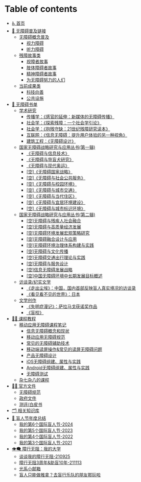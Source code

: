 # Table of contents

* [♿ 首页](README.md)
* [🔗 无障碍普及链接](wu-zhang-ai-pu-ji-lian-jie/README.md)
  * [无障碍概念普及](wu-zhang-ai-pu-ji-lian-jie/wu-zhang-ai-gai-nian-pu-ji/README.md)
    * [视力障碍](wu-zhang-ai-pu-ji-lian-jie/wu-zhang-ai-gai-nian-pu-ji/shi-li-zhang-ai.md)
    * [听力障碍](wu-zhang-ai-pu-ji-lian-jie/wu-zhang-ai-gai-nian-pu-ji/ting-li-zhang-ai.md)
  * [残障故事类](wu-zhang-ai-pu-ji-lian-jie/can-zhang-gu-shi-lei/README.md)
    * [视障者故事](wu-zhang-ai-pu-ji-lian-jie/can-zhang-gu-shi-lei/shi-zhang-zhe-gu-shi.md)
    * [肢体障碍者故事](wu-zhang-ai-pu-ji-lian-jie/can-zhang-gu-shi-lei/zhi-ti-zhang-ai-zhe-gu-shi.md)
    * [精神障碍者故事](wu-zhang-ai-pu-ji-lian-jie/can-zhang-gu-shi-lei/jing-shen-zhang-ai-zhe-gu-shi.md)
    * [为无障碍努力的人们](wu-zhang-ai-pu-ji-lian-jie/can-zhang-gu-shi-lei/wei-wu-zhang-ai-nu-li-de-ren-men.md)
  * [当前成果类](wu-zhang-ai-pu-ji-lian-jie/dang-qian-cheng-guo-lei/README.md)
    * [科技向善](wu-zhang-ai-pu-ji-lian-jie/dang-qian-cheng-guo-lei/ke-ji-xiang-shan.md)
    * [公共设施](wu-zhang-ai-pu-ji-lian-jie/dang-qian-cheng-guo-lei/gong-gong-she-shi.md)
* [📖 无障碍书单](wu-zhang-ai-shu-dan/README.md)
  * [学术研究](wu-zhang-ai-shu-dan/xue-shu-yan-jiu/README.md)
    * [传播学：《感官的延伸：新媒体的无障碍传播》](wu-zhang-ai-shu-dan/xue-shu-yan-jiu/chuan-bo-xue-gan-guan-de-yan-shen-xin-mei-ti-de-wu-zhang-ai-chuan-bo.md)
    * [社会学：《探索残障：一个社会学引论》](wu-zhang-ai-shu-dan/xue-shu-yan-jiu/she-hui-xue-tan-suo-can-zhang-yi-ge-she-hui-xue-yin-lun.md)
    * [社会学：《抱残守缺：21世纪残障研究读本》](wu-zhang-ai-shu-dan/xue-shu-yan-jiu/she-hui-xue-bao-can-shou-que-21-shi-ji-can-zhang-yan-jiu-du-ben.md)
    * [互联网：《信息无障碍：提升用户体验的另一种视角》](wu-zhang-ai-shu-dan/xue-shu-yan-jiu/hu-lian-wang-xin-xi-wu-zhang-ai-ti-sheng-yong-hu-ti-yan-de-ling-yi-zhong-shi-jiao.md)
    * [建筑工程：《无障碍设计》](wu-zhang-ai-shu-dan/xue-shu-yan-jiu/jian-zhu-gong-cheng-wu-zhang-ai-she-ji.md)
  * [国家无障碍战略研究与应用丛书(第一辑)](wu-zhang-ai-shu-dan/guo-jia-wu-zhang-ai-zhan-lve-yan-jiu-yu-ying-yong-cong-shu-di-yi-ji/README.md)
    * [《无障碍与信息技术》](wu-zhang-ai-shu-dan/guo-jia-wu-zhang-ai-zhan-lve-yan-jiu-yu-ying-yong-cong-shu-di-yi-ji/wu-zhang-ai-yu-xin-xi-ji-shu.md)
    * [《无障碍与导盲犬研究》](wu-zhang-ai-shu-dan/guo-jia-wu-zhang-ai-zhan-lve-yan-jiu-yu-ying-yong-cong-shu-di-yi-ji/wu-zhang-ai-yu-dao-mang-quan-yan-jiu.md)
    * [《无障碍与现代奥运》](wu-zhang-ai-shu-dan/guo-jia-wu-zhang-ai-zhan-lve-yan-jiu-yu-ying-yong-cong-shu-di-yi-ji/wu-zhang-ai-yu-xian-dai-ao-yun.md)
    * [\[空\]《无障碍国家战略》](wu-zhang-ai-shu-dan/guo-jia-wu-zhang-ai-zhan-lve-yan-jiu-yu-ying-yong-cong-shu-di-yi-ji/kong-wu-zhang-ai-guo-jia-zhan-lve.md)
    * [\[空\]《无障碍与社会公共服务》](wu-zhang-ai-shu-dan/guo-jia-wu-zhang-ai-zhan-lve-yan-jiu-yu-ying-yong-cong-shu-di-yi-ji/kong-wu-zhang-ai-yu-she-hui-gong-gong-fu-wu.md)
    * [\[空\]《无障碍与校园环境》](wu-zhang-ai-shu-dan/guo-jia-wu-zhang-ai-zhan-lve-yan-jiu-yu-ying-yong-cong-shu-di-yi-ji/kong-wu-zhang-ai-yu-xiao-yuan-huan-jing.md)
    * [\[空\]《无障碍与城市交通》](wu-zhang-ai-shu-dan/guo-jia-wu-zhang-ai-zhan-lve-yan-jiu-yu-ying-yong-cong-shu-di-yi-ji/kong-wu-zhang-ai-yu-cheng-shi-jiao-tong.md)
    * [\[空\]《无障碍与当代住区》](wu-zhang-ai-shu-dan/guo-jia-wu-zhang-ai-zhan-lve-yan-jiu-yu-ying-yong-cong-shu-di-yi-ji/kong-wu-zhang-ai-yu-dang-dai-zhu-qu.md)
    * [\[空\]《无障碍与宜居环境建设》](wu-zhang-ai-shu-dan/guo-jia-wu-zhang-ai-zhan-lve-yan-jiu-yu-ying-yong-cong-shu-di-yi-ji/kong-wu-zhang-ai-yu-yi-ju-huan-jing-jian-she.md)
    * [\[空\]《无障碍与城市标识环境》](wu-zhang-ai-shu-dan/guo-jia-wu-zhang-ai-zhan-lve-yan-jiu-yu-ying-yong-cong-shu-di-yi-ji/kong-wu-zhang-ai-yu-cheng-shi-biao-shi-huan-jing.md)
  * [国家无障碍战略研究与应用丛书(第二辑)](wu-zhang-ai-shu-dan/guo-jia-wu-zhang-ai-zhan-le-yan-jiu-yu-ying-yong-cong-shu-di-er-ji/README.md)
    * [\[空\]无障碍与残疾人社会融合](wu-zhang-ai-shu-dan/guo-jia-wu-zhang-ai-zhan-le-yan-jiu-yu-ying-yong-cong-shu-di-er-ji/kong-wu-zhang-ai-yu-can-ji-ren-she-hui-rong-he.md)
    * [\[空\]无障碍与高质量经济发展](wu-zhang-ai-shu-dan/guo-jia-wu-zhang-ai-zhan-le-yan-jiu-yu-ying-yong-cong-shu-di-er-ji/kong-wu-zhang-ai-yu-gao-zhi-liang-jing-ji-fa-zhan.md)
    * [\[空\]无障碍环境发展宏观策略研究](wu-zhang-ai-shu-dan/guo-jia-wu-zhang-ai-zhan-le-yan-jiu-yu-ying-yong-cong-shu-di-er-ji/kong-wu-zhang-ai-huan-jing-fa-zhan-hong-guan-ce-le-yan-jiu.md)
    * [\[空\]无障碍融合设计与应用](wu-zhang-ai-shu-dan/guo-jia-wu-zhang-ai-zhan-le-yan-jiu-yu-ying-yong-cong-shu-di-er-ji/kong-wu-zhang-ai-rong-he-she-ji-yu-ying-yong.md)
    * [\[空\]无障碍环境治理体系构建与实践](wu-zhang-ai-shu-dan/guo-jia-wu-zhang-ai-zhan-le-yan-jiu-yu-ying-yong-cong-shu-di-er-ji/kong-wu-zhang-ai-huan-jing-zhi-li-ti-xi-gou-jian-yu-shi-jian.md)
    * [\[空\]无障碍与文化传播](wu-zhang-ai-shu-dan/guo-jia-wu-zhang-ai-zhan-le-yan-jiu-yu-ying-yong-cong-shu-di-er-ji/kong-wu-zhang-ai-yu-wen-hua-chuan-bo.md)
    * [\[空\]无障碍交通出行理论与实践](wu-zhang-ai-shu-dan/guo-jia-wu-zhang-ai-zhan-le-yan-jiu-yu-ying-yong-cong-shu-di-er-ji/kong-wu-zhang-ai-jiao-tong-chu-xing-li-lun-yu-shi-jian.md)
    * [\[空\]无障碍与服务设计](wu-zhang-ai-shu-dan/guo-jia-wu-zhang-ai-zhan-le-yan-jiu-yu-ying-yong-cong-shu-di-er-ji/kong-wu-zhang-ai-yu-fu-wu-she-ji.md)
    * [\[空\]信息无障碍发展战略](wu-zhang-ai-shu-dan/guo-jia-wu-zhang-ai-zhan-le-yan-jiu-yu-ying-yong-cong-shu-di-er-ji/kong-xin-xi-wu-zhang-ai-fa-zhan-zhan-le.md)
    * [\[空\]中国无障碍环境中长期发展目标概述](wu-zhang-ai-shu-dan/guo-jia-wu-zhang-ai-zhan-le-yan-jiu-yu-ying-yong-cong-shu-di-er-ji/kong-zhong-guo-wu-zhang-ai-huan-jing-zhong-chang-qi-fa-zhan-mu-biao-gai-shu.md)
  * [访谈录/纪实文学](wu-zhang-ai-shu-dan/fang-tan-lu-ji-shi-wen-xue/README.md)
    * [《走出尘埃》：中国，国内首部反映盲人真实境况的访谈录](wu-zhang-ai-shu-dan/fang-tan-lu-ji-shi-wen-xue/zou-chu-chen-ai-zhong-guo-guo-nei-shou-bu-fan-ying-mang-ren-zhen-shi-jing-kuang-de-fang-tan-lu.md)
    * [《看见看不见的世界》：日本](wu-zhang-ai-shu-dan/fang-tan-lu-ji-shi-wen-xue/kan-jian-kan-bu-jian-de-shi-jie-ri-ben.md)
  * [文学创作](wu-zhang-ai-shu-dan/wen-xue-chuang-zuo/README.md)
    * [《失明症漫记》：萨拉马戈获诺奖作品](wu-zhang-ai-shu-dan/wen-xue-chuang-zuo/shi-ming-zheng-man-ji-sa-la-ma-ge-huo-nuo-jiang-zuo-pin.md)
    * [《盲校》](wu-zhang-ai-shu-dan/wen-xue-chuang-zuo/mang-xiao.md)
* [🧑‍🏫 课程教程](ke-cheng-jiao-cheng/README.md)
  * [移动应用无障碍课程笔记](ke-cheng-jiao-cheng/yi-dong-ying-yong-wu-zhang-ai-ke-cheng-bi-ji/README.md)
    * [信息无障碍概念和现状](ke-cheng-jiao-cheng/yi-dong-ying-yong-wu-zhang-ai-ke-cheng-bi-ji/xin-xi-wu-zhang-ai-gai-nian-he-xian-zhuang.md)
    * [移动应用无障碍规范](ke-cheng-jiao-cheng/yi-dong-ying-yong-wu-zhang-ai-ke-cheng-bi-ji/yi-dong-ying-yong-wu-zhang-ai-gui-fan.md)
    * [常见的无障碍辅助技术](ke-cheng-jiao-cheng/yi-dong-ying-yong-wu-zhang-ai-ke-cheng-bi-ji/chang-jian-de-wu-zhang-ai-fu-zhu-ji-shu.md)
    * [移动端读屏操作&常见的读屏无障碍问题](ke-cheng-jiao-cheng/yi-dong-ying-yong-wu-zhang-ai-ke-cheng-bi-ji/yi-dong-duan-du-ping-cao-zuo-chang-jian-de-du-ping-wu-zhang-ai-wen-ti.md)
    * [产品无障碍设计](ke-cheng-jiao-cheng/yi-dong-ying-yong-wu-zhang-ai-ke-cheng-bi-ji/chan-pin-wu-zhang-ai-she-ji.md)
    * [iOS无障碍组建、属性与实践](ke-cheng-jiao-cheng/yi-dong-ying-yong-wu-zhang-ai-ke-cheng-bi-ji/ios-wu-zhang-ai-zu-jian-shu-xing-yu-shi-jian.md)
    * [Android无障碍组建、属性与实践](ke-cheng-jiao-cheng/yi-dong-ying-yong-wu-zhang-ai-ke-cheng-bi-ji/android-wu-zhang-ai-zu-jian-shu-xing-yu-shi-jian.md)
    * [无障碍测试](ke-cheng-jiao-cheng/yi-dong-ying-yong-wu-zhang-ai-ke-cheng-bi-ji/wu-zhang-ai-ce-shi.md)
  * [杂七杂八的课程](ke-cheng-jiao-cheng/za-qi-za-ba-de-ke-cheng.md)
* [🧑‍⚖️ 官方文件](guan-fang-wen-jian/README.md)
  * [无障碍规范](guan-fang-wen-jian/wu-zhang-ai-gui-fan.md)
  * [政府文件](guan-fang-wen-jian/zheng-fu-wen-jian.md)
  * [测评/白皮书](guan-fang-wen-jian/ce-ping-bai-pi-shu.md)
* [🗂️ 相关知识库](xiang-guan-zhi-shi-ku.md)
* [📆 盲人节年度总结](mang-ren-jie-nian-du-zong-jie/README.md)
  * [我的第6个国际盲人节-2024](mang-ren-jie-nian-du-zong-jie/wo-de-di-6-ge-guo-ji-mang-ren-jie-2024.md)
  * [我的第5个国际盲人节-2023](mang-ren-jie-nian-du-zong-jie/wo-de-di-5-ge-guo-ji-mang-ren-jie-2023.md)
  * [我的第4个国际盲人节-2022](mang-ren-jie-nian-du-zong-jie/wo-de-di-4-ge-guo-ji-mang-ren-jie-2022.md)
  * [我的第3个国际盲人节-2021](mang-ren-jie-nian-du-zong-jie/wo-de-di-3-ge-guo-ji-mang-ren-jie-2021.md)
* [👁️‍🗨️ 障行无阻：我的大学](zhang-hang-wu-zu-wo-de-da-xue/README.md)
  * [谈谈我的障行无阻-210925](zhang-hang-wu-zu-wo-de-da-xue/tan-tan-wo-de-zhang-hang-wu-zu-210925.md)
  * [障行无阻3周年&助盲10年-211113](zhang-hang-wu-zu-wo-de-da-xue/zhang-hang-wu-zu-3-zhou-nian-zhu-mang-10-nian-211113.md)
  * [光系小邮箱](zhang-xing-wu-zu-wo-de-da-xue/guang-xi-xiao-you-xiang.md)
  * [盲人只能做推拿？去盲行乐队的朋友那玩啦](zhang-hang-wu-zu-wo-de-da-xue/mang-ren-zhi-neng-zuo-tui-na-qu-mang-hang-le-dui-de-peng-you-na-wan-la.md)
